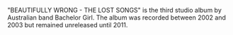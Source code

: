 "BEAUTIFULLY WRONG - THE LOST SONGS" is the third studio album by Australian band Bachelor Girl. The album was recorded between 2002 and 2003 but remained unreleased until 2011.
